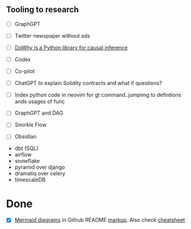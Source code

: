 ## Tooling to research

- [ ] GraphGPT
- [ ] Twitter newspaper without ads
- [ ] [DoWhy is a Python library for causal inference](https://github.com/py-why/dowhy)
- [ ] Codex 
- [ ] Co-pilot
- [ ] ChatGPT to explain Solidity contracts and what if questions?
- [ ] Index python code in neovim for gt command..jumpimg to defintions ands usages of func
- [ ] GraphGPT and DAG
- [ ] Snorkle Flow
- [ ] Obsidian


- dbt (SQL)
- airflow
- snowflake
- pyramid over django
- dramatiq over celery
- timescaleDB



# Done 
- [x] [Mermaid diagrams](https://mermaid.js.org/intro/) in Github README [markup](https://docs.github.com/en/get-started/writing-on-github/working-with-advanced-formatting/creating-diagrams). Also check [cheatsheet](https://jojozhuang.github.io/tutorial/mermaid-cheat-sheet/)
